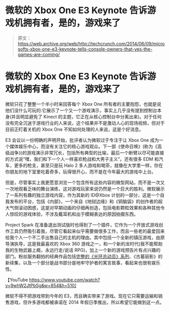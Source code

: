 # 微软的 Xbox One E3 Keynote 告诉游戏机拥有者，是的，游戏来了

> 原文：<https://web.archive.org/web/http://techcrunch.com/2014/06/09/microsofts-xbox-one-e3-keynote-tells-console-owners-that-yes-the-games-are-coming/>

# 微软的 Xbox One E3 Keynote 告诉游戏机拥有者，是的，游戏来了

微软只花了整整一个半小时来回答每个 Xbox One 所有者的主要抱怨，也就是说他们没什么可玩的:它展示了一个又一个游戏演示，事实上几乎没有提到控制台本身(并且明显避免了 Kinect 的主题，它正在从核心控制台中分离出来)。对于任何没有完全沉迷于游戏行业的人来说，这个结果并不是激动人心的现场视频，但对于目前正盯着关机的 Xbox One 不知如何处理的人来说，这是个好消息。

E3 会议以一份明确的声明开始，批评者认为微软过于专注于让 Xbox One 成为一个媒体娱乐中心，而没有关注它的核心游戏观众。下一部《使命召唤》(称为《高级战争》)的游戏演示非常冗长，包括所有典型的比喻，最后一个断臂以尽可能直接的方式说“嘿，我们和下一个人一样喜欢枪战和大男子主义”。还有很多 EDM 和汽车，更多的枪支，甚至只是玩 Halo 2 多人游戏和喝茶，就像在大学里一样，你在你朋友的地下室里吃着奇多，玩得很开心，而不是在今年最大的游戏中上台。

但是，尽管事实上我更愿意浏览一个包含所有这些内容的微型网站，而不是一次又一次地观看乏味的舞台演练，这对游戏玩家来说仍然是一个巨大的胜利。微软展示了一系列有趣的独立游戏内容，作为其新的 ID@Xbox 计划的一部分，这是一个自我发布的平台，包括《内部》，一个来自《地狱边缘》和《铜脑袋》的创作者的超大气侧滚动困惑，这是对早期动画的仔细再创造，包括电影颗粒效果和各种其他令人惊叹的游戏体验，不涉及戴耳机和出于模糊表达的原因拍摄东西。

Project Spark 在准备退出测试版时也得到了一个插件，它作为一个开放式游戏创作工具仍然吸引着我，尽管它看起来似乎需要做很多工作，而且一些老的最爱回来给我个人一个不二手出售自己的主机的理由。其中包括一个全新的镇压游戏，由原导演执导，这是我最喜欢的 Xbox 360 游戏之一，和一个新的龙时代(我不能帮助我的生物武器上瘾，永远行走/说话 RPG)，加上一个新的游戏预告片有点兴趣的部门。粉丝服务翻拍的经典作品包括[完整的《光环总动员》系列](https://web.archive.org/web/20230130230343/https://techcrunch.com/2014/06/09/halo-1-2-3-and-4-coming-to-xbox-one-as-the-master-chief-collection/)、《古墓丽影》的新续集，以及一个部分是战书部分是地牢守护者的寓言故事，看起来也很有娱乐性。

【YouTube https://www.youtube.com/watch?v=9whW2JtPbSg&w=854&h=510]

微软不得不把游戏带到今年的 E3，而且确实带来了游戏。现在它只需要运输和销售游戏，但许多游戏都被承诺在 2014 年假日季推出，所以希望它能做到这一点。
